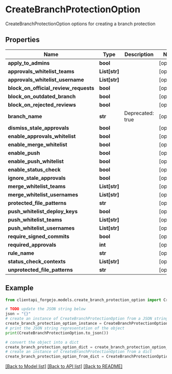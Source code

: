 # CreateBranchProtectionOption

CreateBranchProtectionOption options for creating a branch protection

## Properties

Name | Type | Description | Notes
------------ | ------------- | ------------- | -------------
**apply_to_admins** | **bool** |  | [optional] 
**approvals_whitelist_teams** | **List[str]** |  | [optional] 
**approvals_whitelist_username** | **List[str]** |  | [optional] 
**block_on_official_review_requests** | **bool** |  | [optional] 
**block_on_outdated_branch** | **bool** |  | [optional] 
**block_on_rejected_reviews** | **bool** |  | [optional] 
**branch_name** | **str** | Deprecated: true | [optional] 
**dismiss_stale_approvals** | **bool** |  | [optional] 
**enable_approvals_whitelist** | **bool** |  | [optional] 
**enable_merge_whitelist** | **bool** |  | [optional] 
**enable_push** | **bool** |  | [optional] 
**enable_push_whitelist** | **bool** |  | [optional] 
**enable_status_check** | **bool** |  | [optional] 
**ignore_stale_approvals** | **bool** |  | [optional] 
**merge_whitelist_teams** | **List[str]** |  | [optional] 
**merge_whitelist_usernames** | **List[str]** |  | [optional] 
**protected_file_patterns** | **str** |  | [optional] 
**push_whitelist_deploy_keys** | **bool** |  | [optional] 
**push_whitelist_teams** | **List[str]** |  | [optional] 
**push_whitelist_usernames** | **List[str]** |  | [optional] 
**require_signed_commits** | **bool** |  | [optional] 
**required_approvals** | **int** |  | [optional] 
**rule_name** | **str** |  | [optional] 
**status_check_contexts** | **List[str]** |  | [optional] 
**unprotected_file_patterns** | **str** |  | [optional] 

## Example

```python
from clientapi_forgejo.models.create_branch_protection_option import CreateBranchProtectionOption

# TODO update the JSON string below
json = "{}"
# create an instance of CreateBranchProtectionOption from a JSON string
create_branch_protection_option_instance = CreateBranchProtectionOption.from_json(json)
# print the JSON string representation of the object
print(CreateBranchProtectionOption.to_json())

# convert the object into a dict
create_branch_protection_option_dict = create_branch_protection_option_instance.to_dict()
# create an instance of CreateBranchProtectionOption from a dict
create_branch_protection_option_from_dict = CreateBranchProtectionOption.from_dict(create_branch_protection_option_dict)
```
[[Back to Model list]](../README.md#documentation-for-models) [[Back to API list]](../README.md#documentation-for-api-endpoints) [[Back to README]](../README.md)



